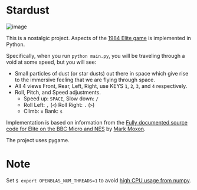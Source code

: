 # Stardust

![image](https://elite.bbcelite.com/images/general/Elite-Tube.png)

This is a nostalgic project. Aspects of the [1984 Elite game](https://en.wikipedia.org/wiki/Elite_(video_game)) is implemented in Python.

Specifically, when you run `python main.py`, you will be traveling through a void at some speed, but you will see:
- Small particles of dust (or star dusts) out there in space which give rise to the immersive feeling that we are flying through space.
- All 4 views Front, Rear, Left, Right, use KEYS `1`, `2`, `3`, and `4` respectively.
- Roll, Pitch, and Speed adjustments.
  - Speed up: `SPACE`, Slow down: `/`
  - Roll Left: `,` (`<`) Roll Right: `.` (`>`)
  - Climb: `x`  Bank: `s`

Implementation is based on information from the [Fully documented source code for Elite on the BBC Micro and NES](https://elite.bbcelite.com/) by [Mark Moxon](https://www.markmoxon.com/).

The project uses pygame.

# Note
Set `$ export OPENBLAS_NUM_THREADS=1` to avoid [high CPU usage from numpy](https://github.com/numpy/numpy/issues/26096). 